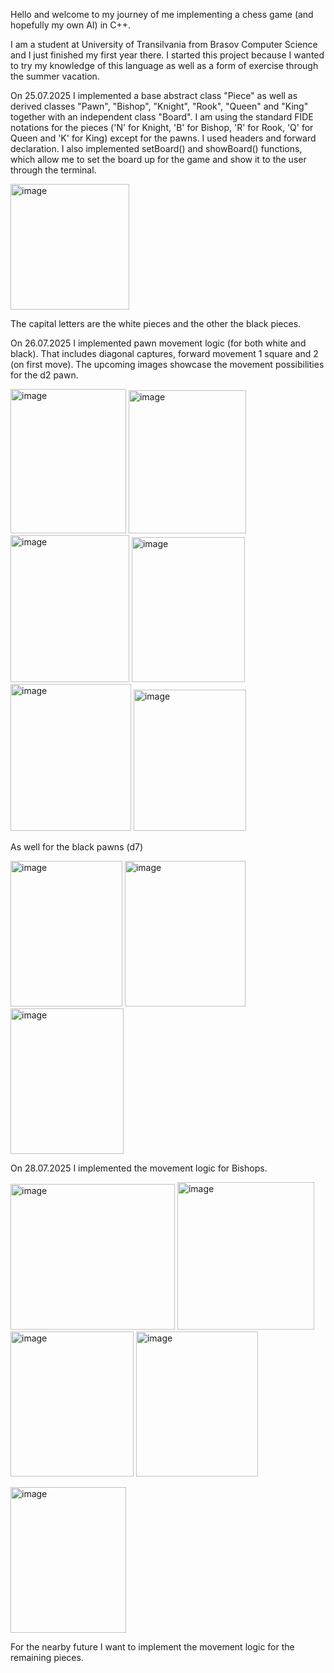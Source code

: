 Hello and welcome to my journey of me implementing a chess game (and hopefully my own AI) in C++.


I am a student at University of Transilvania from Brasov Computer Science and I just finished my first year there. I started this project because I wanted to try my knowledge of this language as well as a form of exercise through the summer vacation.

On 25.07.2025 I implemented a base abstract class "Piece" as well as derived classes "Pawn", "Bishop", "Knight", "Rook", "Queen" and "King" together with an independent class "Board".
I am using the standard FIDE notations for the pieces ('N' for Knight, 'B' for Bishop, 'R' for Rook, 'Q' for Queen and 'K' for King) except for the pawns.
I used headers and forward declaration. I also implemented setBoard() and showBoard() functions, which allow me to set the board up for the game and show it to the user through the terminal.

<img width="190" height="201" alt="image" src="https://github.com/user-attachments/assets/1cac3bcc-cf58-4c17-959a-bdac86dc9d88" />


The capital letters are the white pieces and the other the black pieces.


On 26.07.2025 I implemented pawn movement logic (for both white and black). That includes diagonal captures, forward movement 1 square and 2 (on first move).
The upcoming images showcase the movement possibilities for the d2 pawn.

<img width="185" height="231" alt="image" src="https://github.com/user-attachments/assets/ba6f51a2-6080-44aa-b68c-424dd7e342a3" /> <img width="188" height="229" alt="image" src="https://github.com/user-attachments/assets/46e29d3a-dfe0-49fd-8915-c7254f7ac3df" /> <img width="190" height="235" alt="image" src="https://github.com/user-attachments/assets/e1092c3c-4313-4e60-bc63-943659c8feb6" /> <img width="181" height="232" alt="image" src="https://github.com/user-attachments/assets/d7e67e80-04e1-40d2-baa1-4cdeb4bd43c4" />
<img width="193" height="235" alt="image" src="https://github.com/user-attachments/assets/1afc8d45-e503-4fa4-af4f-341ef7702ec6" /> <img width="180" height="226" alt="image" src="https://github.com/user-attachments/assets/93eec237-b749-4853-b1db-b89aebda4806" />

As well for the black pawns (d7)

<img width="179" height="233" alt="image" src="https://github.com/user-attachments/assets/1740dda6-a317-4e54-8b9b-2583d62febcc" /> <img width="193" height="233" alt="image" src="https://github.com/user-attachments/assets/8f2620ea-bab6-468b-9472-c53434eaa52c" /> <img width="181" height="233" alt="image" src="https://github.com/user-attachments/assets/e1489516-a848-42b7-8113-e46309e316ac" />





On 28.07.2025 I implemented the movement logic for Bishops.

<img width="263" height="233" alt="image" src="https://github.com/user-attachments/assets/f2b879df-ddc2-4c0e-89f0-a02841a66b41" /> <img width="219" height="236" alt="image" src="https://github.com/user-attachments/assets/13c97b6b-806b-4a3a-84b6-9b0a08139726" />
<img width="197" height="232" alt="image" src="https://github.com/user-attachments/assets/299e300f-4f1e-4341-a0e9-c0d5518dc1c1" /> <img width="195" height="232" alt="image" src="https://github.com/user-attachments/assets/61974b0d-a8ce-44ed-9f37-551b56a38b99" />


<img width="185" height="233" alt="image" src="https://github.com/user-attachments/assets/5c636599-2bb8-4322-806b-36dd0109723a" />



For the nearby future I want to implement the movement logic for the remaining pieces.


